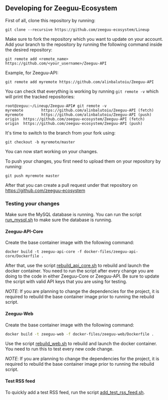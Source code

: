 ## Developing for Zeeguu-Ecosystem

First of all, clone this repository by running:
```
git clone --recursive https://github.com/zeeguu-ecosystem/Lineup
```

Make sure to fork the repository which you want to update on your account.
Add your branch to the repository by running the following command inside the
desired repository:
```
git remote add <remote_name> https://github.com/<your_username>/Zeeguu-API
```

Example, for Zeeguu-API:
```
git remote add myremote https://github.com/alinbalutoiu/Zeeguu-API
```

You can check that everything is working by running ``git remote -v`` which will
print the tracked repositories:
```
root@zeguu:~/Lineup/Zeeguu-API# git remote -v
myremote        https://github.com/alinbalutoiu/Zeeguu-API (fetch)
myremote        https://github.com/alinbalutoiu/Zeeguu-API (push)
origin  https://github.com/zeeguu-ecosystem/Zeeguu-API (fetch)
origin  https://github.com/zeeguu-ecosystem/Zeeguu-API (push)
```

It's time to switch to the branch from your fork using:
```
git checkout -b myremote/master
```

You can now start working on your changes.

To push your changes, you first need to upload them on your repository by running:
```
git push myremote master
```
After that you can create a pull request under that repository on https://github.com/zeeguu-ecosystem

### Testing your changes

Make sure the MySQL database is running. You can run the script [run_mysql.sh](run_mysql.sh)
to make sure the database is running.

#### Zeeguu-API-Core

Create the base container image with the following command:
```
docker build -t zeeguu-api-core -f docker-files/zeeguu-api-core/Dockerfile .
```

After that, use the script [rebuild_api_core.sh](rebuild_api_core.sh) to rebuild and
launch the docker container. You need to run the script after every change you are
doing to the code in either Zeeguu-Core or Zeeguu-API. Be sure to update the script
with valid API keys that you are using for testing.

*NOTE*: If you are planning to change the dependencies for the project, it is required
to rebuild the base container image prior to running the rebuild script.

#### Zeeguu-Web

Create the base container image with the following command:
```sh
docker build -t zeeguu-web -f docker-files/zeeguu-web/Dockerfile .
```

Use the script [rebuild_web.sh](rebuild_web.sh) to rebuild and launch the docker container.
You need to run this to test every new code change.

*NOTE*: If you are planning to change the dependencies for the project, it is required
to rebuild the base container image prior to running the rebuild script.

#### Test RSS feed

To quickly add a test RSS feed, run the script [add_test_rss_feed.sh](add_test_rss_feed.sh).
